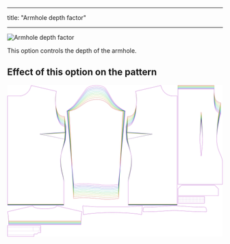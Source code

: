 ***

title: "Armhole depth factor"

***

![Armhole depth factor](./armholedepthfactor.svg)

This option controls the depth of the armhole.

## Effect of this option on the pattern

![This image shows the effect of this option by superimposing several variants that have a different value for this option](simone_armholedepthfactor_sample.svg "Effect of this option on the pattern")
